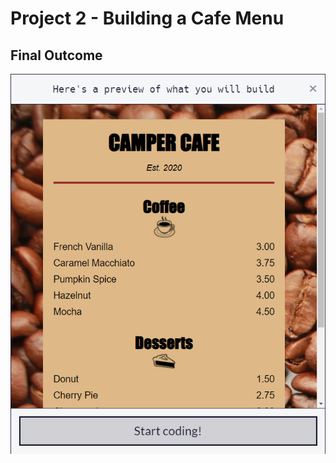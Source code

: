 # Project 2 - Building a Cafe Menu

## Final Outcome

![Project 2 Output](./output.png "Project 2 Output")
